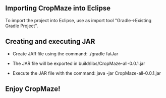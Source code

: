 ## Importing CropMaze into Eclipse
To import the project into Eclipse, use as import tool "Gradle->Existing Gradle Project".

## Creating and executing JAR

* Create JAR file using the command: ./gradle fatJar
 
* The JAR file will be exported in build/libs/CropMaze-all-0.0.1.jar

* Execute the JAR file with the command: java -jar CropMaze-all-0.0.1.jar


## Enjoy CropMaze!